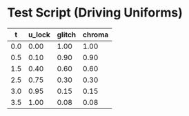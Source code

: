 # Test Script (Driving Uniforms)

| t  | u_lock | glitch | chroma |
|----|--------|--------|--------|
|0.0 | 0.00   | 1.00   | 1.00   |
|0.5 | 0.10   | 0.90   | 0.90   |
|1.5 | 0.40   | 0.60   | 0.60   |
|2.5 | 0.75   | 0.30   | 0.30   |
|3.0 | 0.95   | 0.15   | 0.15   |
|3.5 | 1.00   | 0.08   | 0.08   |
